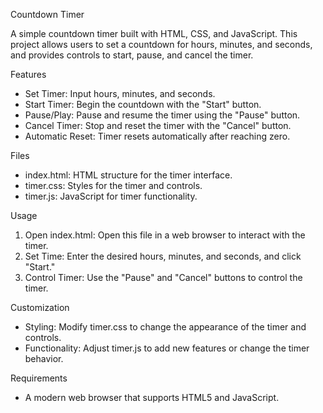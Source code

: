 Countdown Timer

A simple countdown timer built with HTML, CSS, and JavaScript. This project allows users to set a countdown for hours, minutes, and seconds, 
and provides controls to start, pause, and cancel the timer.

Features
  - Set Timer: Input hours, minutes, and seconds.
  - Start Timer: Begin the countdown with the "Start" button.
  - Pause/Play: Pause and resume the timer using the "Pause" button.
  - Cancel Timer: Stop and reset the timer with the "Cancel" button.
  - Automatic Reset: Timer resets automatically after reaching zero.

Files
  - index.html: HTML structure for the timer interface.
  - timer.css: Styles for the timer and controls.
  - timer.js: JavaScript for timer functionality.

Usage
  1. Open index.html: Open this file in a web browser to interact with the timer.
  2. Set Time: Enter the desired hours, minutes, and seconds, and click "Start."
  3. Control Timer: Use the "Pause" and "Cancel" buttons to control the timer.

Customization
  - Styling: Modify timer.css to change the appearance of the timer and controls.
  - Functionality: Adjust timer.js to add new features or change the timer behavior.

Requirements
  - A modern web browser that supports HTML5 and JavaScript.
